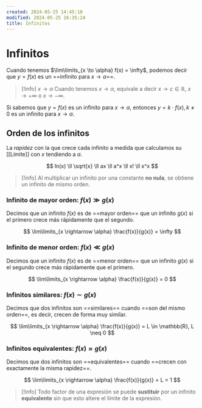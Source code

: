 ```yaml
---
created: 2024-05-25 14:45:10
modified: 2024-05-25 16:35:24
title: Infinitos
---
```


# Infinitos

Cuando tenemos $\lim\limits_{x \to \alpha} f(x) = \infty$, podemos decir que $y = f(x)$ es un ==infinito para $x \rightarrow \alpha$==.

> [!info] $x \rightarrow \alpha$
> Cuando tenemos $x \rightarrow \alpha$, equivale a decir $x \rightarrow c \in \mathbb{R}$, $x \rightarrow +\infty$ o $x \rightarrow -\infty$.

Si sabemos que $y = f(x)$ es un infinito para $x \rightarrow \alpha$, entonces $y = k \cdot f(x), k \neq 0$ es un infinito para $x \rightarrow \alpha$.

## Orden de los infinitos

La *rapidez* con la que crece cada infinito a medida que calculamos su [[Límite]] con $x$ tendiendo a $\alpha$.

$$
ln(x) \ll \sqrt{x} \ll ax \ll a^x \ll x! \ll x^x
$$

> [!info]
> Al multiplicar un infinito por una constante **no nula**, se obtiene un infinito de mismo orden.

### Infinito de mayor orden: $f(x) \gg g(x)$

Decimos que un infinito $f(x)$ es de ==mayor orden== que un infinito $g(x)$ si el primero crece más rápidamente que el segundo.

$$
\lim\limits_{x \rightarrow \alpha} \frac{f(x)}{g(x)} = \infty
$$

### Infinito de menor orden: $f(x) \ll g(x)$

Decimos que un infinito $f(x)$ es de ==menor orden== que un infinito $g(x)$ si el segundo crece más rápidamente que el primero.

$$
\lim\limits_{x \rightarrow \alpha} \frac{f(x)}{g(x)} = 0
$$

### Infinitos similares: $f(x) \sim g(x)$

Decimos que dos infinitos son ==similares== cuando ==son del mismo orden==, es decir, crecen de forma muy similar.

$$
\lim\limits_{x \rightarrow \alpha} \frac{f(x)}{g(x)} = L \in \mathbb{R}, L \neq 0
$$

### Infinitos equivalentes: $f(x) \approx g(x)$

Decimos que dos infinitos son ==equivalentes== cuando ==crecen con exactamente la misma rapidez==.

$$
\lim\limits_{x \rightarrow \alpha} \frac{f(x)}{g(x)} = L = 1
$$

> [!info]
> Todo factor de una expresión se puede **sustituir** por un infinito **equivalente** sin que esto altere el límite de la expresión.
